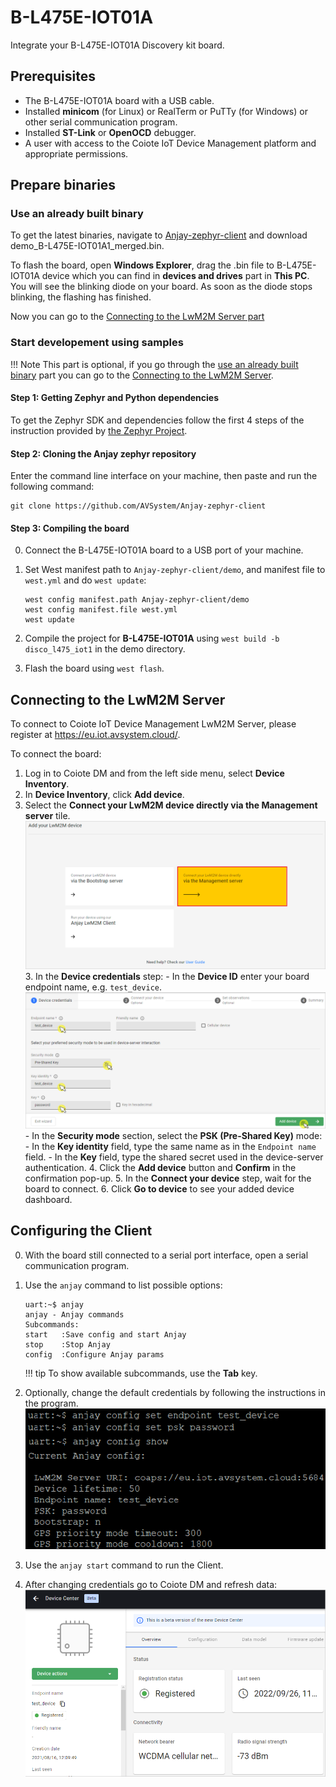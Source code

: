 # B-L475E-IOT01A

Integrate your B-L475E-IOT01A Discovery kit board.

## Prerequisites

- The B-L475E-IOT01A board with a USB cable.
- Installed **minicom** (for Linux) or RealTerm or PuTTy (for Windows) or other serial communication program.
- Installed **ST-Link** or **OpenOCD** debugger.
- A user with access to the Coiote IoT Device Management platform and appropriate permissions.

## Prepare binaries
### Use an already built binary

To get the latest binaries, navigate to [Anjay-zephyr-client](https://github.com/AVSystem/Anjay-zephyr-client/releases) and download demo_B-L475E-IOT01A1_merged.bin.

To flash the board, open **Windows Explorer**, drag the .bin file to B-L475E-IOT01A device which you can find in **devices and drives** part in **This PC**. You will see the blinking diode on your board. As soon as the diode stops blinking, the flashing has finished.

Now you can go to the [Connecting to the LwM2M Server part ](#connecting-to-the-lwm2m-server)


### Start developement using samples
!!! Note
    This part is optional, if you go through the [use an already built binary](#use-an-already-built-binary) part you can go to the [Connecting to the LwM2M Server](#connecting-to-the-lwm2m-server).

#### Step 1: Getting Zephyr and Python dependencies

To get the Zephyr SDK and dependencies follow the first 4 steps of the instruction provided by [the Zephyr Project](https://docs.zephyrproject.org/latest/getting_started/index.html).

#### Step 2: Cloning the Anjay zephyr repository

Enter the command line interface on your machine, then paste and run the following command:

   ```
   git clone https://github.com/AVSystem/Anjay-zephyr-client
   ```

#### Step 3: Compiling the board

0. Connect the B-L475E-IOT01A board to a USB port of your machine.
0. Set West manifest path to `Anjay-zephyr-client/demo`, and manifest file to `west.yml` and do `west update`:

    ```
    west config manifest.path Anjay-zephyr-client/demo
    west config manifest.file west.yml
    west update
    ```

0. Compile the project for **B-L475E-IOT01A** using `west build -b disco_l475_iot1` in the demo directory.
0. Flash the board using `west flash`.

## Connecting to the LwM2M Server

To connect to Coiote IoT Device Management LwM2M Server, please register at https://eu.iot.avsystem.cloud/.

To connect the board:

1. Log in to Coiote DM and from the left side menu, select **Device Inventory**.
2. In **Device Inventory**, click **Add device**.
3. Select the **Connect your LwM2M device directly via the Management server** tile.
       ![Add via Mgmt](images/mgmt_tile.png "Add via Mgmt")
    3. In the **Device credentials** step:
         - In the **Device ID** enter your board endpoint name, e.g. `test_device`.
             ![Device credentials step](images/add_mgmt_quick.png "Device credentials step")
         - In the **Security mode** section, select the **PSK (Pre-Shared Key)** mode:
              - In the **Key identity** field, type the same name as in the `Endpoint name` field.
              - In the **Key** field, type the shared secret used in the device-server authentication.
    4. Click the **Add device** button and **Confirm** in the confirmation pop-up.
    5. In the **Connect your device** step, wait for the board to connect.
    6. Click **Go to device** to see your added device dashboard.


## Configuring the Client

0. With the board still connected to a serial port interface, open a serial communication program.
0. Use the `anjay` command to list possible options:

    ```
    uart:~$ anjay
    anjay - Anjay commands
    Subcommands:
    start   :Save config and start Anjay
    stop    :Stop Anjay
    config  :Configure Anjay params
    ```

    !!! tip
        To show available subcommands, use the **Tab** key.

0. Optionally, change the default credentials by following the instructions in the program.
    ![Anjay configuration](images/anjay_config.png "Anjay configuration")


0. Use the `anjay start` command to run the Client.
0. After changing credentials go to Coiote DM and refresh data:
    ![Registered device](images/registered_device.png "Registered device")
